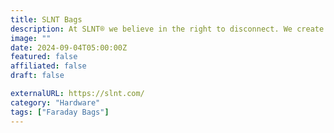 ```yaml
---
title: SLNT Bags
description: At SLNT® we believe in the right to disconnect. We create signal-blocking products to protect your devices, and protect you from your devices.
image: ""
date: 2024-09-04T05:00:00Z
featured: false
affiliated: false
draft: false

externalURL: https://slnt.com/
category: "Hardware"
tags: ["Faraday Bags"]
---
```


